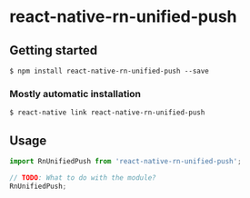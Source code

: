# react-native-rn-unified-push

## Getting started

`$ npm install react-native-rn-unified-push --save`

### Mostly automatic installation

`$ react-native link react-native-rn-unified-push`

## Usage
```javascript
import RnUnifiedPush from 'react-native-rn-unified-push';

// TODO: What to do with the module?
RnUnifiedPush;
```
